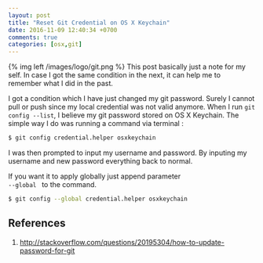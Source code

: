 ```yaml
---
layout: post
title: "Reset Git Credential on OS X Keychain"
date: 2016-11-09 12:40:34 +0700
comments: true
categories: [osx,git]
---
```


{% img left /images/logo/git.png %}
This post basically just a note for my self. In case I got the same condition in the next, it can help me to remember what I did in the past.

I got a condition which I have just changed my git password. Surely I cannot pull or push since my local credential was not valid anymore. When I run <code>git config --list</code>, I believe my git password stored on OS X Keychain. The simple way I do was running a command via terminal :

``` bash
$ git config credential.helper osxkeychain
```

I was then prompted to input my username and password. By inputing my username and new password everything back to normal.

If you want it to apply globally just append parameter <code> --global </code> to the command.
``` bash
$ git config --global credential.helper osxkeychain
```

## References
1. http://stackoverflow.com/questions/20195304/how-to-update-password-for-git
